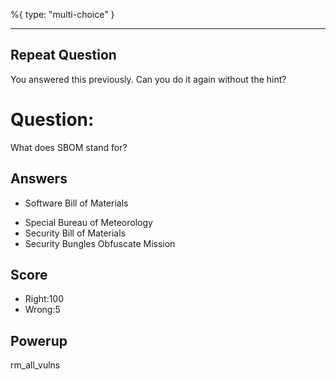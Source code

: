 %{
 type: "multi-choice"
}

---
## Repeat Question
You answered this previously.
Can you do it again without the hint?

# Question:
What does SBOM stand for?

## Answers
* Software Bill of Materials
- Special Bureau of Meteorology
- Security Bill of Materials
- Security Bungles Obfuscate Mission


## Score
- Right:100
- Wrong:5

## Powerup
rm_all_vulns
